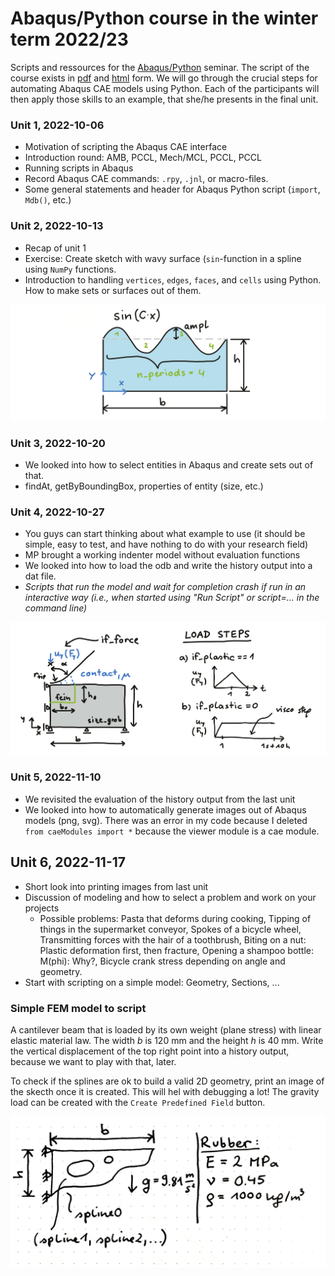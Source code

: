 # Abaqus/Python course in the winter term 2022/23

Scripts and ressources for the [Abaqus/Python](https://online.unileoben.ac.at/mu_online/ee/ui/ca2/app/desktop/#/slc.tm.cp/student/courses/3212968) seminar. The script of the course exists in [pdf](https://www.researchgate.net/publication/345680663_Efficient_FE_Modelling_Course_Scripting_Abaqus_CAE_using_Python) and [html](https://www.martinpletz.com/fe-scripting) form. We will go through the crucial steps for automating Abaqus CAE models using Python. Each of the participants will then apply those skills to an example, that she/he presents in the final unit.

### Unit 1, 2022-10-06
* Motivation of scripting the Abaqus CAE interface
* Introduction round: AMB, PCCL, Mech/MCL, PCCL, PCCL
* Running scripts in Abaqus
* Record Abaqus CAE commands: `.rpy`, `.jnl`, or macro-files.
* Some general statements and header for Abaqus Python script (`import`, `Mdb()`, etc.)

### Unit 2, 2022-10-13
* Recap of unit 1
* Exercise: Create sketch with wavy surface (`sin`-function in a spline using `NumPy` functions.
* Introduction to handling  `vertices`, `edges`, `faces`, and `cells` using Python. How to make sets or surfaces out of them.

![Sketch of the first exercise: Plate with wavy surface.](images/draw-spline.png)

### Unit 3, 2022-10-20
* We looked into how to select entities in Abaqus and create sets out of that.
* findAt, getByBoundingBox, properties of entity (size, etc.)

### Unit 4, 2022-10-27
* You guys can start thinking about what example to use (it should be simple, easy to test, and have nothing to do with your research field) 
* MP brought a working indenter model without evaluation functions
* We looked into how to load the odb and write the history output into a dat file.
* _Scripts that run the model and wait for completion crash if run in an interactive way (i.e., when started using "Run Script" or script=... in the command line)_

![Sketch of the indentation model we used in unit 4.](images/indenter-model3.png)

### Unit 5, 2022-11-10
* We revisited the evaluation of the history output from the last unit
* We looked into how to automatically generate images out of Abaqus models (png, svg). There was an error in my code because I deleted `from caeModules import *` because the viewer module is a cae module.

## Unit 6, 2022-11-17
* Short look into printing images from last unit
* Discussion of modeling and how to select a problem and work on your projects
  * Possible problems: Pasta that deforms during cooking, Tipping of things in the supermarket conveyor, Spokes of a bicycle wheel, Transmitting forces with the hair of a toothbrush, Biting on a nut: Plastic deformation first, then fracture, Opening a shampoo bottle: M(phi): Why?, Bicycle crank stress depending on angle and geometry.
* Start with scripting on a simple model: Geometry, Sections, ...

### Simple FEM model to script
A cantilever beam that is loaded by its own weight (plane stress) with linear elastic material law. The width $b$ is 120 mm and the height $h$ is 40 mm. Write the vertical displacement of the top right point into a history output, because we want to play with that, later.

To check if the splines are ok to build a valid 2D geometry, print an image of the skecth once it is created. This will hel with debugging a lot! The gravity load can be created with the `Create Predefined Field` button.

![](images/cantilever_beam.jpeg)
